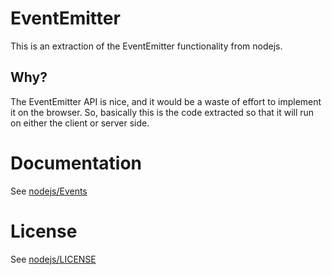 # EventEmitter

This is an extraction of the EventEmitter functionality from nodejs.

## Why?

The EventEmitter API is nice, and it would be a waste of effort to implement it
on the browser. So, basically this is the code extracted so that it will run on
either the client or server side.

# Documentation

See [nodejs/Events]

[nodejs/events]:[http://nodejs.org/docs/v0.3.2/api/events.html]

# License

See [nodejs/LICENSE]

[nodejs/LICENSE]:[https://github.com/ry/node/blob/master/LICENSE]
